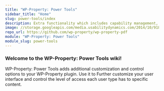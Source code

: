 ```yaml
---
title: "WP-Property: Power Tools"
sidebar_title: "Home"
slug: power-tools/index
description: Extra functionality which includes capability management, white labeling the control panel, and changes menu titles.
image: //storage.googleapis.com/media.usabilitydynamics.com/2014/10/918a273b-wpproperty-extension-power_tools-icon-300x300.png
repo_url: https://github.com/wp-property/wp-property-pdf
module: "WP-Property: Power Tools"
module_slug: power-tools
---
```


### Welcome to the WP-Property: Power Tools wiki!

WP-Property: Power Tools adds additional customization and control options to your WP-Property plugin. Use it to Further customize your user interface and control the level of access each user type has to specific content.
